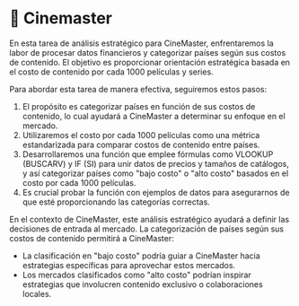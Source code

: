 # 🍿 Cinemaster

En esta tarea de análisis estratégico para CineMaster, enfrentaremos la labor de procesar datos financieros y categorizar países según sus costos de contenido. El objetivo es proporcionar orientación estratégica basada en el costo de contenido por cada 1000 películas y series.

Para abordar esta tarea de manera efectiva, seguiremos estos pasos:

1. El propósito es categorizar países en función de sus costos de contenido, lo cual ayudará a CineMaster a determinar su enfoque en el mercado.
2. Utilizaremos el costo por cada 1000 películas como una métrica estandarizada para comparar costos de contenido entre países.
3. Desarrollaremos una función que emplee fórmulas como VLOOKUP (BUSCARV) y IF (SI) para unir datos de precios y tamaños de catálogos, y así categorizar países como "bajo costo" o "alto costo" basados en el costo por cada 1000 películas.
4. Es crucial probar la función con ejemplos de datos para asegurarnos de que esté proporcionando las categorías correctas.

En el contexto de CineMaster, este análisis estratégico ayudará a definir las decisiones de entrada al mercado. La categorización de países según sus costos de contenido permitirá a CineMaster:

* La clasificación en "bajo costo" podría guiar a CineMaster hacia estrategias específicas para aprovechar estos mercados.
* Los mercados clasificados como "alto costo" podrían inspirar estrategias que involucren contenido exclusivo o colaboraciones locales.

